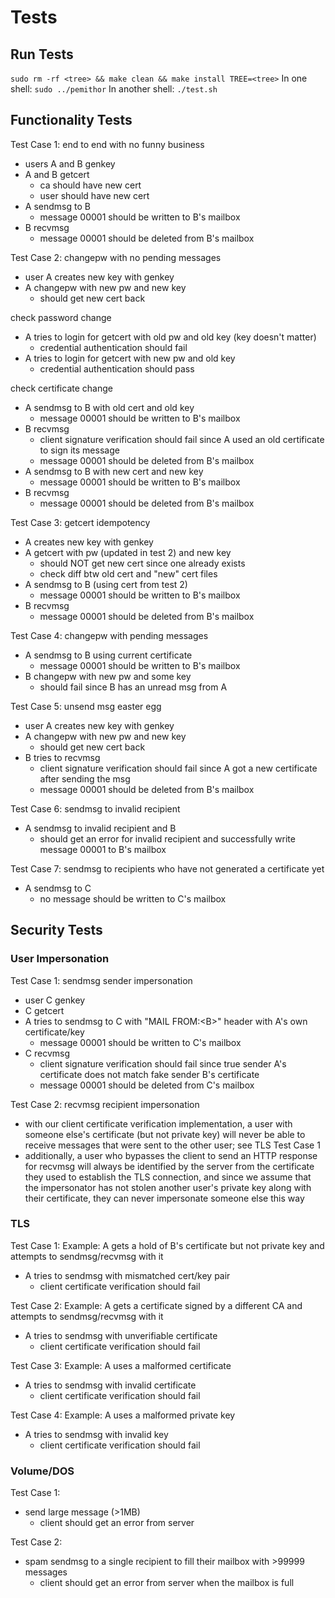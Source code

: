 # Tests 

## Run Tests
`sudo rm -rf <tree> && make clean && make install TREE=<tree>`
In one shell:
`sudo ../pemithor`
In another shell:
`./test.sh`

## Functionality Tests

Test Case 1:
end to end with no funny business
* users A and B genkey
* A and B getcert
    * ca should have new cert
    * user should have new cert
* A sendmsg to B
    * message 00001 should be written to B's mailbox
* B recvmsg
    * message 00001 should be deleted from B's mailbox

Test Case 2:
changepw with no pending messages
* user A creates new key with genkey
* A changepw with new pw and new key
    * should get new cert back

check password change
* A tries to login for getcert with old pw and old key (key doesn't matter)
    * credential authentication should fail
* A tries to login for getcert with new pw and old key
    * credential authentication should pass

check certificate change
* A sendmsg to B with old cert and old key
    * message 00001 should be written to B's mailbox
* B recvmsg
    * client signature verification should fail since A used an old certificate to sign its message
    * message 00001 should be deleted from B's mailbox
* A sendmsg to B with new cert and new key
    * message 00001 should be written to B's mailbox
* B recvmsg
    * message 00001 should be deleted from B's mailbox


Test Case 3:
getcert idempotency
* A creates new key with genkey
* A getcert with pw (updated in test 2) and new key
    * should NOT get new cert since one already exists
    * check diff btw old cert and "new" cert files
* A sendmsg to B (using cert from test 2)
    * message 00001 should be written to B's mailbox
* B recvmsg
    * message 00001 should be deleted from B's mailbox

Test Case 4:
changepw with pending messages
* A sendmsg to B using current certificate
    * message 00001 should be written to B's mailbox
* B changepw with new pw and some key
    * should fail since B has an unread msg from A

Test Case 5:
unsend msg easter egg
* user A creates new key with genkey
* A changepw with new pw and new key
    * should get new cert back
* B tries to recvmsg
    * client signature verification should fail since A got a new certificate after sending the msg
    * message 00001 should be deleted from B's mailbox

Test Case 6:
sendmsg to invalid recipient
* A sendmsg to invalid recipient and B
    * should get an error for invalid recipient and successfully write message 00001 to B's mailbox

Test Case 7:
sendmsg to recipients who have not generated a certificate yet
* A sendmsg to C
    * no message should be written to C's mailbox

## Security Tests

### User Impersonation

Test Case 1:
sendmsg sender impersonation
* user C genkey
* C getcert
* A tries to sendmsg to C with "MAIL FROM:\<B\>" header with A's own certificate/key
    * message 00001 should be written to C's mailbox
* C recvmsg
    * client signature verification should fail since true sender A's certificate does not match fake sender B's certificate
    * message 00001 should be deleted from C's mailbox

Test Case 2:
recvmsg recipient impersonation
* with our client certificate verification implementation, a user with someone else's certificate (but not private key) will never be able to receive messages that were sent to the other user; see TLS Test Case 1
* additionally, a user who bypasses the client to send an HTTP response for recvmsg will always be identified by the server from the certificate they used to establish the TLS connection, and since we assume that the impersonator has not stolen another user's private key along with their certificate, they can never impersonate someone else this way

### TLS 

Test Case 1:
Example: A gets a hold of B's certificate but not private key and attempts to sendmsg/recvmsg with it
* A tries to sendmsg with mismatched cert/key pair
    * client certificate verification should fail

Test Case 2:
Example: A gets a certificate signed by a different CA and attempts to sendmsg/recvmsg with it
* A tries to sendmsg with unverifiable certificate
    * client certificate verification should fail

Test Case 3:
Example: A uses a malformed certificate
* A tries to sendmsg with invalid certificate
    * client certificate verification should fail

Test Case 4:
Example: A uses a malformed private key
* A tries to sendmsg with invalid key
    * client certificate verification should fail

### Volume/DOS 

Test Case 1:
* send large message (>1MB)
    * client should get an error from server

Test Case 2:
* spam sendmsg to a single recipient to fill their mailbox with >99999 messages
    * client should get an error from server when the mailbox is full
